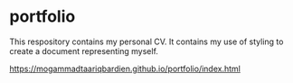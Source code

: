 # portfolio
This respository contains my personal CV.
It contains my use of styling to create a document representing myself.

https://mogammadtaariqbardien.github.io/portfolio/index.html
